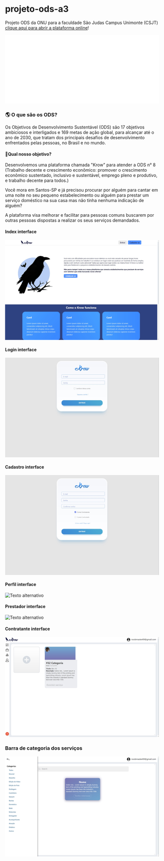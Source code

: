 # projeto-ods-a3
 Projeto ODS da ONU para a faculdade São Judas Campus Unimonte (CSJT)
[clique aqui para abrir a plataforma online](https://felipecostamartins.github.io/projeto-ods-a3/)!

![Logo Krow](imgs/light-Krow-index-logo.png)

### 🌎 O que são os ODS?
  Os Objetivos de Desenvolvimento Sustentável (ODS) são 17 objetivos ambiciosos e interligados e 169 metas de ação global, para alcançar até o ano de 2030, que tratam dos principais desafios de desenvolvimento enfrentados pelas pessoas, no Brasil e no mundo.

#### 🎯Qual nosso objetivo?

Desenvolvemos uma plataforma chamada "Krow" para atender a ODS n° 8 (Trabalho decente e crescimento econômico: promover o crescimento econômico sustentado, inclusivo e sustentável, emprego pleno e produtivo, e trabalho decente para todos.)

Você mora em Santos-SP e já precisou procurar por alguém para cantar em uma noite no seu pequeno estabelecimento ou alguém para prestar um serviço doméstico na sua casa mas não tinha nenhuma indicação de alguém?

A plataforma visa melhorar e facilitar para pessoas comuns buscarem por outras pessoas dispostas a realizar os seus serviços demandados.

#### Index interface
![Texto alternativo](imgs/prints-interface/print-index.jpg)
#### Login interface
![Texto alternativo](imgs/prints-interface/print-login.jpg)
#### Cadastro interface
![Texto alternativo](imgs/prints-interface/print-singup.jpg)
#### Perfil interface
![Texto alternativo](imgs/prints-interface/print-perfil.jpg.)
#### Prestador interface
![Texto alternativo](imgs/prints-interface/print-prestador.jpg.)
#### Contratante interface
![Texto alternativo](imgs/prints-interface/print-contratante.jpg)
### Barra de categoria dos serviços
![Texto alternativo](imgs/prints-interface/print-categorias.jpg)